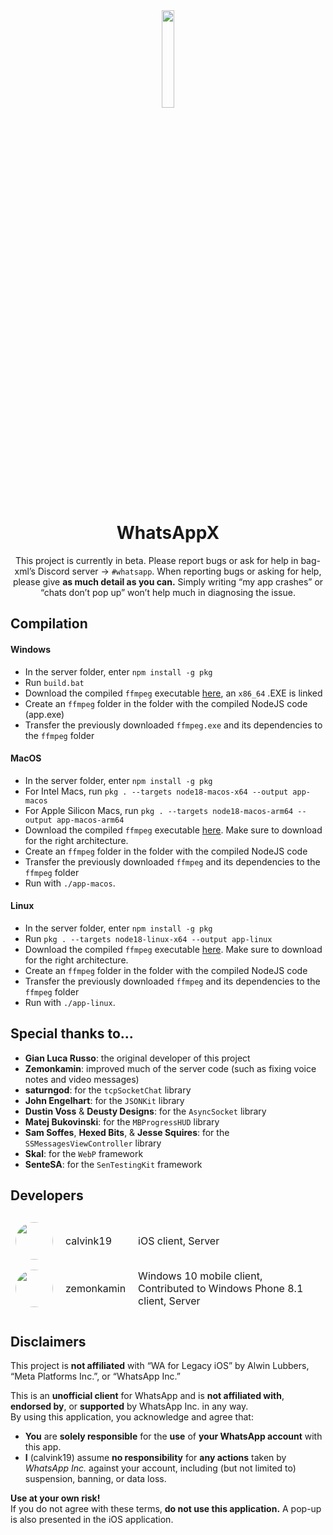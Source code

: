 <div align="center">
<img src="Xcode%20Project/WhatsApp%20Legacy/Images/logo_large.png" width=20% height=20%>
<h1>WhatsAppX</h1>

This project is currently in beta. Please report bugs or ask for help in bag-xml’s Discord server -> `#whatsapp`. When reporting bugs or asking for help, please give **as much detail as you can.** Simply writing “my app crashes” or “chats don’t pop up” won’t help much in diagnosing the issue.

</div>

## Compilation
#### Windows
- In the server folder, enter `npm install -g pkg`
- Run `build.bat`
- Download the compiled `ffmpeg` executable [here](https://github.com/BtbN/FFmpeg-Builds/releases/download/latest/ffmpeg-master-latest-win64-lgpl.zip), an `x86_64` .EXE is linked
- Create an `ffmpeg` folder in the folder with the compiled NodeJS code (app.exe)
- Transfer the previously downloaded `ffmpeg.exe` and its dependencies to the `ffmpeg` folder

#### MacOS
- In the server folder, enter `npm install -g pkg`
- For Intel Macs, run `pkg . --targets node18-macos-x64 --output app-macos`
- For Apple Silicon Macs, run `pkg . --targets node18-macos-arm64 --output app-macos-arm64`
- Download the compiled `ffmpeg` executable [here](https://evermeet.cx/ffmpeg/). Make sure to download for the right architecture.
- Create an `ffmpeg` folder in the folder with the compiled NodeJS code
- Transfer the previously downloaded `ffmpeg` and its dependencies to the `ffmpeg` folder
- Run with `./app-macos`.

#### Linux
- In the server folder, enter `npm install -g pkg`
- Run `pkg . --targets node18-linux-x64 --output app-linux`
- Download the compiled `ffmpeg` executable [here](https://johnvansickle.com/ffmpeg/). Make sure to download for the right architecture.
- Create an `ffmpeg` folder in the folder with the compiled NodeJS code
- Transfer the previously downloaded `ffmpeg` and its dependencies to the `ffmpeg` folder
- Run with `./app-linux`.

## Special thanks to...
- **Gian Luca Russo**: the original developer of this project
- **Zemonkamin**: improved much of the server code (such as fixing voice notes and video messages)
- **saturngod**: for the `tcpSocketChat` library
- **John Engelhart**: for the `JSONKit` library
- **Dustin Voss** & **Deusty Designs**: for the `AsyncSocket` library
- **Matej Bukovinski**: for the `MBProgressHUD` library
- **Sam Soffes**, **Hexed Bits**, & **Jesse Squires**: for the `SSMessagesViewController` library
- **Skal**: for the `WebP` framework
- **SenteSA**: for the `SenTestingKit` framework

## Developers
<table style="border-collapse: separate; border-spacing: 0 10px;">
  <tr>
    <td style="vertical-align: middle;">
      <img src="Xcode%20Project/WhatsApp%20Legacy/Images/pfp.jpeg" style="width:60px; height:60px; border-radius:50%;">
    </td>
    <td style="vertical-align: middle; padding-left: 12px; font-size: 16px;">
      calvink19
    </td>
    <td style="vertical-align: middle; padding-left: 12px; font-size: 16px;">
      iOS client, Server
    </td>
  </tr>
  <tr>
    <td style="vertical-align: middle;">
      <img src="https://cdn.discordapp.com/avatars/274765047342039040/71631003d16f8893dc72f789c1c992d6.png" style="width:60px; height:60px; border-radius:50%;">
    </td>
    <td style="vertical-align: middle; padding-left: 12px; font-size: 16px;">
      zemonkamin
    </td>
    <td style="vertical-align: middle; padding-left: 12px; font-size: 16px;">
      Windows 10 mobile client, Contributed to Windows Phone 8.1 client, Server
    </td>
  </tr>

</table>

## Disclaimers
This project is **not affiliated** with “WA for Legacy iOS” by Alwin Lubbers, “Meta Platforms Inc.”, or “WhatsApp Inc.”

This is an **unofficial client** for WhatsApp and is **not affiliated with**, **endorsed by**, or **supported** by WhatsApp Inc. in any way.  
By using this application, you acknowledge and agree that:
- **You** are **solely responsible** for the **use** of **your WhatsApp account** with this app.
- **I** (calvink19) assume **no responsibility** for **any actions** taken by _WhatsApp Inc._ against your account, including (but not limited to) suspension, banning, or data loss.

**Use at your own risk!**  
If you do not agree with these terms, **do not use this application.** A pop-up is also presented in the iOS application.
